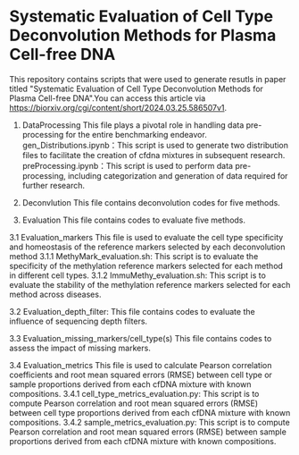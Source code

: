 Systematic Evaluation of Cell Type Deconvolution Methods for Plasma Cell-free DNA
=================================================================================

This repository contains scripts that were used to generate resutls in paper titled "Systematic Evaluation of Cell Type Deconvolution Methods for Plasma Cell-free DNA".You can access this article via https://biorxiv.org/cgi/content/short/2024.03.25.586507v1.

1. DataProcessing
This file plays a pivotal role in handling data pre-processing for the entire benchmarking endeavor. 
gen_Distributions.ipynb：This script is used to generate two distribution files to facilitate the creation of cfdna mixtures in subsequent research.
preProcessing.ipynb：This script is used to perform data pre-processing, including categorization and generation of data required for further research.

2. Deconvlution
This file contains deconvolution codes for five methods.

3. Evaluation
This file contains codes to evaluate five methods.

3.1 Evaluation_markers
This file is used to evaluate the cell type specificity and homeostasis of the reference markers selected by each deconvolution method
3.1.1 MethyMark_evaluation.sh: This script is to evaluate the specificity of the methylation reference markers selected for each method in different cell types.
3.1.2 ImmuMethy_evaluation.sh: This script is to evaluate the stability of the methylation reference markers selected for each method across diseases.

3.2 Evaluation_depth_filter:
This file contains codes to evaluate the influence of sequencing depth filters.

3.3 Evaluation_missing_markers/cell_type(s)
This file contains codes to assess the impact of missing markers.

3.4 Evaluation_metrics
This file is used to calculate Pearson correlation coefficients and root mean squared errors (RMSE) between cell type or sample proportions derived from each cfDNA mixture with known compositions.
3.4.1 cell_type_metrics_evaluation.py: This script is to compute Pearson correlation and root mean squared errors (RMSE) between cell type proportions derived from each cfDNA mixture with known compositions. 
3.4.2 sample_metrics_evaluation.py: This script is to compute Pearson correlation and root mean squared errors (RMSE) between sample proportions derived from each cfDNA mixture with known compositions. 
